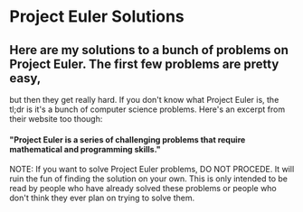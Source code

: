 # Project Euler Solutions
## Here are my solutions to a bunch of problems on Project Euler. The first few problems are pretty easy,
but then they get really hard. If you don't know what Project Euler is, the tl;dr is it's a bunch of 
computer science problems. Here's an excerpt from their website too though:

#### "Project Euler is a series of challenging problems that require mathematical and programming skills."

NOTE:
If you want to solve Project Euler problems, DO NOT PROCEDE. It will ruin the fun of finding the solution
on your own. This is only intended to be read by people who have already solved these problems or people
who don't think they ever plan on trying to solve them. 
